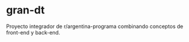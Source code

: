 # gran-dt
Proyecto integrador de r/argentina-programa combinando conceptos de front-end y back-end.
